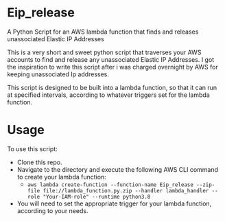 # Eip_release
A Python Script for an AWS lambda function that finds and releases unassociated Elastic IP Addresses

This is a very short and sweet python script that traverses your AWS accounts to find and release any unassociated Elastic IP Addresses.
I got the inspiration to write this script after i was charged overnight by AWS for keeping unassociated Ip addresses.

This script is designed to be built into a lambda function, so that it can run at specified intervals, according to whatever triggers set for the lambda function.

# Usage
To use this script:
- Clone this repo.
- Navigate to the directory and execute the following AWS CLI command to create your lambda function:
  - `aws lambda create-function --function-name Eip_release --zip-file file://lambda_function.py.zip --handler lambda_handler --role "Your-IAM-role" --runtime python3.8`
- You will need to set the appropriate trigger for your lambda function, according to your needs.

